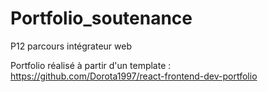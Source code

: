 # Portfolio_soutenance

P12 parcours intégrateur web

Portfolio réalisé à partir d'un template : https://github.com/Dorota1997/react-frontend-dev-portfolio

